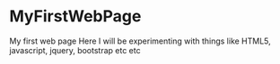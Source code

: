 # MyFirstWebPage
My first web page
Here I will be experimenting with things like HTML5, javascript, jquery, bootstrap etc etc
